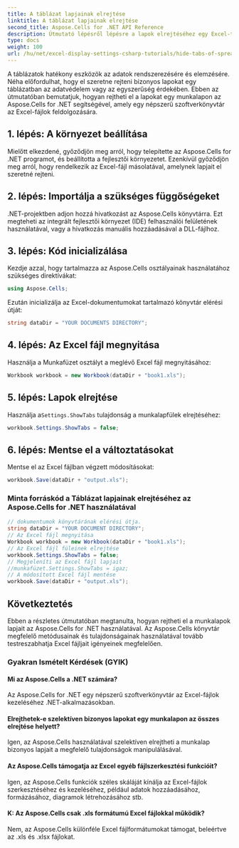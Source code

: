 ```yaml
---
title: A táblázat lapjainak elrejtése
linktitle: A táblázat lapjainak elrejtése
second_title: Aspose.Cells for .NET API Reference
description: Útmutató lépésről lépésre a lapok elrejtéséhez egy Excel-táblázatban az Aspose.Cells for .NET használatával.
type: docs
weight: 100
url: /hu/net/excel-display-settings-csharp-tutorials/hide-tabs-of-spreadsheet/
---
```

A táblázatok hatékony eszközök az adatok rendszerezésére és elemzésére. Néha előfordulhat, hogy el szeretne rejteni bizonyos lapokat egy táblázatban az adatvédelem vagy az egyszerűség érdekében. Ebben az útmutatóban bemutatjuk, hogyan rejtheti el a lapokat egy munkalapon az Aspose.Cells for .NET segítségével, amely egy népszerű szoftverkönyvtár az Excel-fájlok feldolgozására.

## 1. lépés: A környezet beállítása

Mielőtt elkezdené, győződjön meg arról, hogy telepítette az Aspose.Cells for .NET programot, és beállította a fejlesztői környezetet. Ezenkívül győződjön meg arról, hogy rendelkezik az Excel-fájl másolatával, amelynek lapjait el szeretné rejteni.

## 2. lépés: Importálja a szükséges függőségeket

.NET-projektben adjon hozzá hivatkozást az Aspose.Cells könyvtárra. Ezt megteheti az integrált fejlesztői környezet (IDE) felhasználói felületének használatával, vagy a hivatkozás manuális hozzáadásával a DLL-fájlhoz.

## 3. lépés: Kód inicializálása

Kezdje azzal, hogy tartalmazza az Aspose.Cells osztályainak használatához szükséges direktívákat:

```csharp
using Aspose.Cells;
```

Ezután inicializálja az Excel-dokumentumokat tartalmazó könyvtár elérési útját:

```csharp
string dataDir = "YOUR DOCUMENTS DIRECTORY";
```

## 4. lépés: Az Excel fájl megnyitása

Használja a Munkafüzet osztályt a meglévő Excel fájl megnyitásához:

```csharp
Workbook workbook = new Workbook(dataDir + "book1.xls");
```

## 5. lépés: Lapok elrejtése

 Használja a`Settings.ShowTabs` tulajdonság a munkalapfülek elrejtéséhez:

```csharp
workbook.Settings.ShowTabs = false;
```

## 6. lépés: Mentse el a változtatásokat

Mentse el az Excel fájlban végzett módosításokat:

```csharp
workbook.Save(dataDir + "output.xls");
```

### Minta forráskód a Táblázat lapjainak elrejtéséhez az Aspose.Cells for .NET használatával 
```csharp
// dokumentumok könyvtárának elérési útja.
string dataDir = "YOUR DOCUMENT DIRECTORY";
// Az Excel fájl megnyitása
Workbook workbook = new Workbook(dataDir + "book1.xls");
// Az Excel fájl füleinek elrejtése
workbook.Settings.ShowTabs = false;
// Megjeleníti az Excel fájl lapjait
//munkafüzet.Settings.ShowTabs = igaz;
// A módosított Excel fájl mentése
workbook.Save(dataDir + "output.xls");
```

## Következtetés

Ebben a részletes útmutatóban megtanulta, hogyan rejtheti el a munkalapok lapjait az Aspose.Cells for .NET használatával. Az Aspose.Cells könyvtár megfelelő metódusainak és tulajdonságainak használatával tovább testreszabhatja Excel fájljait igényeinek megfelelően.

### Gyakran Ismételt Kérdések (GYIK)

#### Mi az Aspose.Cells a .NET számára?
    
Az Aspose.Cells for .NET egy népszerű szoftverkönyvtár az Excel-fájlok kezeléséhez .NET-alkalmazásokban.

#### Elrejthetek-e szelektíven bizonyos lapokat egy munkalapon az összes elrejtése helyett?
   
Igen, az Aspose.Cells használatával szelektíven elrejtheti a munkalap bizonyos lapjait a megfelelő tulajdonságok manipulálásával.

#### Az Aspose.Cells támogatja az Excel egyéb fájlszerkesztési funkcióit?

Igen, az Aspose.Cells funkciók széles skáláját kínálja az Excel-fájlok szerkesztéséhez és kezeléséhez, például adatok hozzáadásához, formázásához, diagramok létrehozásához stb.

#### K: Az Aspose.Cells csak .xls formátumú Excel fájlokkal működik?

Nem, az Aspose.Cells különféle Excel fájlformátumokat támogat, beleértve az .xls és .xlsx fájlokat.